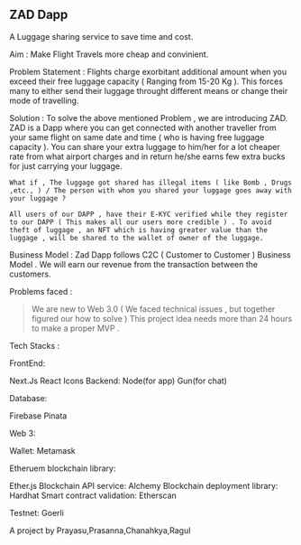 ## ZAD Dapp 
A Luggage sharing service to save time and cost.

Aim : Make Flight Travels more cheap and convinient.

Problem Statement : Flights charge exorbitant additional amount when you exceed their free luggage capacity ( Ranging from 15-20 Kg ). This forces many to either send their luggage throught different means or change their mode of travelling.

Solution : To solve the above mentioned Problem , we are introducing ZAD. ZAD is a Dapp where you can get connected with another traveller from your same flight on same date and time ( who is having free luggage capacity ). You can share your extra luggage to him/her for a lot cheaper rate from what airport charges and in return he/she earns few extra bucks for just carrying your luggage.

    What if , The luggage got shared has illegal items ( like Bomb , Drugs ,etc., ) / The person with whom you shared your luggage goes away with your luggage ?
    
    All users of our DAPP , have their E-KYC verified while they register to our DAPP ( This makes all our users more credible ) . To avoid theft of luggage , an NFT which is having greater value than the luggage , will be shared to the wallet of owner of the luggage.

Business Model : Zad Dapp follows C2C ( Customer to Customer ) Business Model . We will earn our revenue from the transaction between the customers.

Problems faced : 

> We are new to Web 3.0 ( We faced technical issues , but together figured our how to solve )
> This project idea needs more than 24 hours to make a proper MVP .

Tech Stacks :

FrontEnd:

Next.Js
React Icons
Backend:
Node(for app)
Gun(for chat)

Database:

Firebase
Pinata

Web 3:

Wallet:
Metamask

Etheruem blockchain library:

Ether.js
Blockchain API service:
Alchemy
Blockchain deployment library:
Hardhat
Smart contract validation:
Etherscan

Testnet:
Goerli



A project by Prayasu,Prasanna,Chanahkya,Ragul
